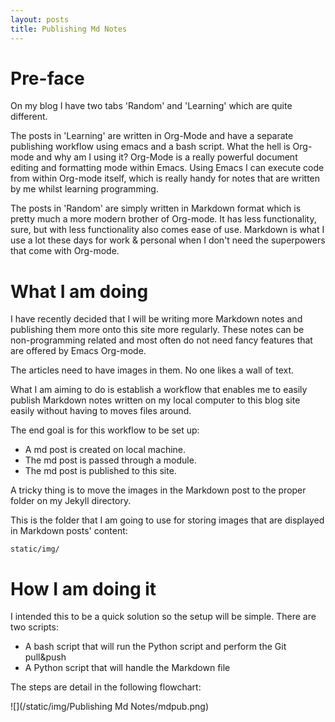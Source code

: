 ```yaml
---
layout: posts
title: Publishing Md Notes
---
```


# Pre-face 

On my blog I have two tabs 'Random' and 'Learning' which are quite different. 

The posts in 'Learning' are written in Org-Mode and have a separate publishing workflow using emacs and a bash script. What the hell is Org-mode and why am I using it? Org-Mode is a really powerful document editing and formatting mode within Emacs. Using Emacs I can execute code from within Org-mode itself, which is really handy for notes that are written by me whilst learning programming. 

The posts in 'Random' are simply written in Markdown format which is pretty much a more modern brother of Org-mode. It has less functionality, sure, but with less functionality also comes ease of use. Markdown is what I use a lot these days for work & personal when I don't need the superpowers that come with Org-mode.

# What I am doing

I have recently decided that I will be writing more Markdown notes and publishing them more onto this site more regularly. These notes can be non-programming related and most often do not need fancy features that are offered by Emacs Org-mode. 

The articles need to have images in them. No one likes a wall of text.

What I am aiming to do is establish a workflow that enables me to easily publish Markdown notes written on my local computer to this blog site easily without having to moves files around.

The end goal is for this workflow to be set up:

- A md post is created on local machine.
- The md post is passed through a module.
- The md post is published to this site.

A tricky thing is to move the images in the Markdown post to the proper folder on my Jekyll directory.

This is the folder that I am going to use for storing images that are displayed in Markdown posts' content:

`static/img/`

# How I am doing it

I intended this to be a quick solution so the setup will be simple. There are two scripts:

- A bash script that will run the Python script and perform the Git pull&push
- A Python script that will handle the Markdown file

The steps are detail in the following flowchart:

![](/static/img/Publishing Md Notes/mdpub.png)